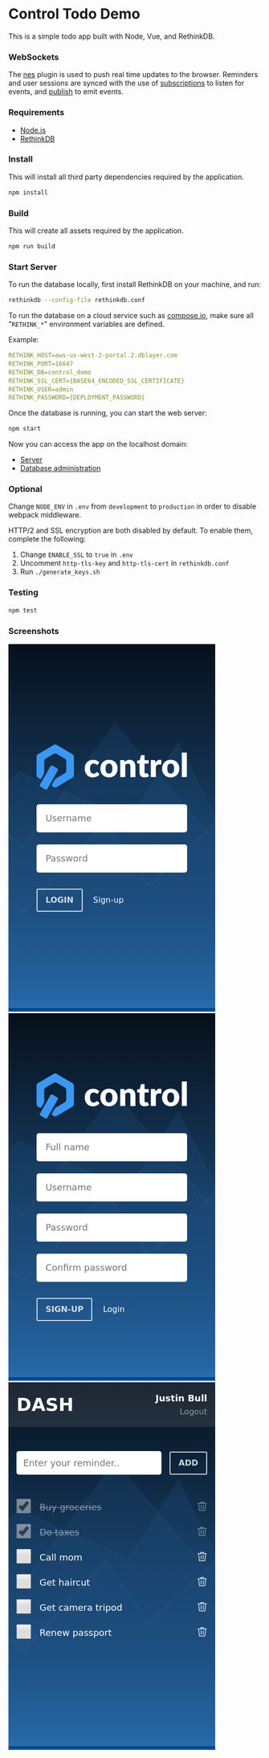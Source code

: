 # Control Todo Demo

This is a simple todo app built with Node, Vue, and RethinkDB.

### WebSockets
The [nes](https://github.com/hapijs/nes) plugin is used to push real time updates to the browser.
Reminders and user sessions are synced with the use of [subscriptions](https://github.com/hapijs/nes/blob/master/API.md#serversubscriptionpath-options) to listen for events, and [publish](https://github.com/hapijs/nes/blob/master/API.md#serverpublishpath-message-options) to emit events.

### Requirements

- [Node.js](https://nodejs.org/en/download/)
- [RethinkDB](https://rethinkdb.com/docs/install/)

### Install

This will install all third party dependencies required by the application.

```bash
npm install
```

### Build

This will create all assets required by the application.

```bash
npm run build
```

### Start Server

To run the database locally, first install RethinkDB on your machine, and run:

```bash
rethinkdb --config-file rethinkdb.conf
```

To run the database on a cloud service such as [compose.io](https://app.compose.io/), make sure all "`RETHINK_*`" environment variables are defined.

Example:

```yaml
RETHINK_HOST=aws-us-west-2-portal.2.dblayer.com
RETHINK_PORT=16647
RETHINK_DB=control_demo
RETHINK_SSL_CERT={BASE64_ENCODED_SSL_CERTIFICATE}
RETHINK_USER=admin
RETHINK_PASSWORD={DEPLOYMENT_PASSWORD}
```

Once the database is running, you can start the web server:

```bash
npm start
```

Now you can access the app on the localhost domain:

- [Server](http://localhost:8000/)
- [Database administration](http://localhost:8080/)

### Optional

Change `NODE_ENV` in `.env` from `development` to `production` in order to disable webpack middleware.

HTTP/2 and SSL encryption are both disabled by default. To enable them, complete the following:
1. Change `ENABLE_SSL` to `true` in `.env`
2. Uncomment `http-tls-key` and `http-tls-cert` in `rethinkdb.conf`
3. Run `./generate_keys.sh`

### Testing

```bash
npm test
```

### Screenshots

![Login](screenshots/login.png?raw=true)
![Signup](screenshots/signup.png?raw=true)
![Dashboard](screenshots/dashboard.png?raw=true)
